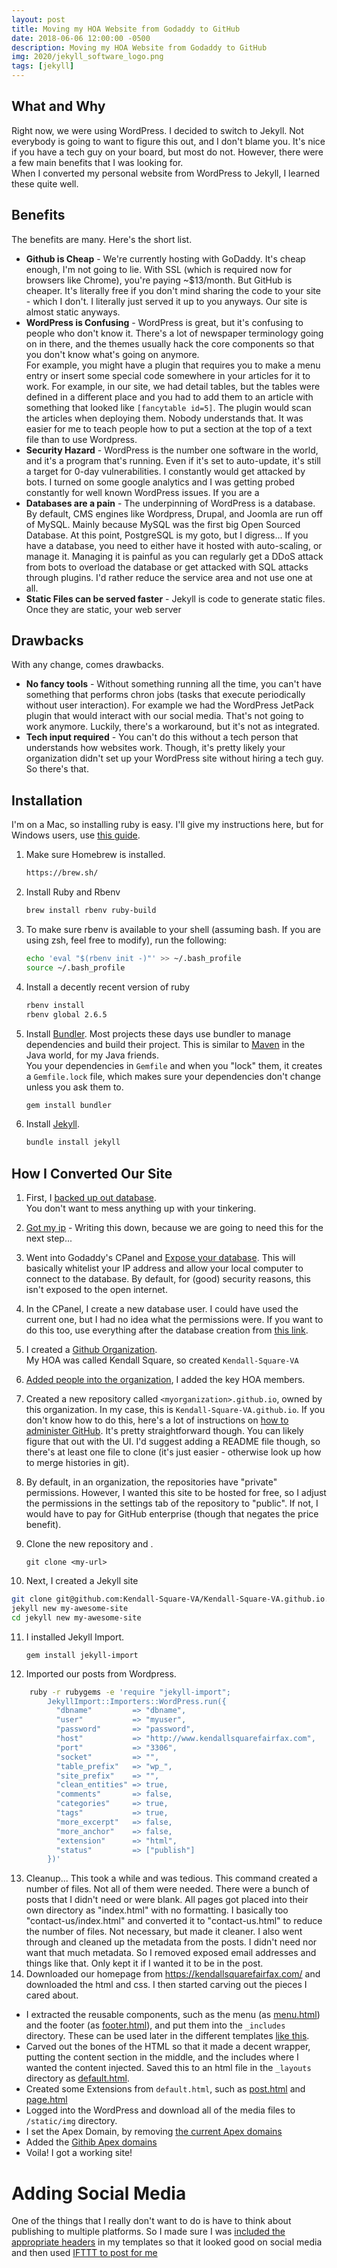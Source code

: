 ```yaml
---
layout: post
title: Moving my HOA Website from Godaddy to GitHub
date: 2018-06-06 12:00:00 -0500
description: Moving my HOA Website from Godaddy to GitHub
img: 2020/jekyll_software_logo.png
tags: [jekyll]
---
```


## What and Why
Right now, we were using WordPress.  I decided to switch to Jekyll. Not everybody is going 
to want to figure this out, and I don't blame you.  It's nice if you have a tech guy on 
your board, but most do not.  However, there were a few main benefits that I was looking for.  
When I converted my personal website from WordPress to Jekyll, I learned these quite well.

## Benefits
The benefits are many.  Here's the short list.
* **Github is Cheap** - We're currently hosting with GoDaddy.  It's cheap enough, I'm not
going to lie.  With SSL (which is required now for browsers like Chrome), 
you're paying ~$13/month. But GitHub is cheaper.  It's literally 
free if you don't mind sharing the code to your site - which I don't.  I literally 
just served it up to you anyways.  Our site is almost static anyways.
* **WordPress is Confusing** -  WordPress is great, but it's confusing to people who 
don't know it.  There's a lot of newspaper terminology going on in there, and the 
themes usually hack the core components so that you don't know what's going on anymore.  
For example, you might have a plugin that requires you to make a menu entry or insert 
some special code somewhere in your articles for it to work.  For example, in our
site, we had detail tables, but the tables were defined in a different place and you
had to add them to an article with something that looked like `[fancytable id=5]`.
The plugin would scan the articles when deploying them.  Nobody understands that. It was 
easier for me to teach people how to put a section at the top of a text file than to use
Wordpress.
* **Security Hazard** - WordPress is the number one software in the world, and it's a program that's running.
Even if it's set to auto-update, it's still a target for 0-day vulnerabilities.  I constantly
would get attacked by bots.  I turned on some google analytics and I was getting probed 
constantly for well known WordPress issues.  If you are a 
* **Databases are a pain** - The underpinning of WordPress is a database. By default, 
CMS engines like Wordpress, Drupal, and Joomla are run off of MySQL.  Mainly because MySQL was
the first big Open Sourced Database.  At this point, PostgreSQL is my goto, but I digress...
If you have a database, you need to either have it hosted with auto-scaling, or manage it. 
Managing it is painful as you can regularly get a DDoS attack from bots to overload 
the database or get attacked with SQL attacks through plugins.  I'd rather reduce the service 
area and not use one at all.
* **Static Files can be served faster** - Jekyll is code to generate static files.  Once 
they are static, your web server 
 

## Drawbacks
With any change, comes drawbacks.
* **No fancy tools** - Without something running all the time, you can't have something that 
performs chron jobs (tasks that execute periodically without user interaction).  For example
we had the WordPress JetPack plugin that would interact with our social media.  That's 
not going to work anymore.  Luckily, there's a workaround, but it's not as integrated.
* **Tech input required** - You can't do this without a tech person that understands how
websites work.  Though, it's pretty likely your organization  didn't set up your WordPress site
without hiring a tech guy.  So there's that.   
  
## Installation
I'm on a Mac, so installing ruby is easy.  I'll give my instructions here, but for Windows users,
use [this guide](https://www.ruby-lang.org/en/documentation/installation/).

1. Make sure Homebrew is installed.
    
    ```bash
    https://brew.sh/
    ```

2. Install Ruby and Rbenv
    
    ```bash
    brew install rbenv ruby-build
    ```

3. To make sure rbenv is available to your shell (assuming bash.  If you are using zsh, feel free to modify), 
run the following:
    ```bash
    echo 'eval "$(rbenv init -)"' >> ~/.bash_profile
    source ~/.bash_profile
    ```

4. Install a decently recent version of ruby

    ```bash
    rbenv install 
    rbenv global 2.6.5
    ```

5. Install [Bundler](https://bundler.io/).  Most projects these days use bundler to manage dependencies and 
build their project. This is similar to [Maven](https://maven.apache.org/) in the Java world, for my Java friends.  
You your dependencies in `Gemfile` and when you "lock" them, it creates a `Gemfile.lock` file, which makes sure your 
dependencies don't change unless you ask them to.

    ```bash
    gem install bundler
    ```

6. Install [Jekyll](https://jekyllrb.com/docs/installation/).
    
    ```bash
    bundle install jekyll
    ```

## How I Converted Our Site
1. First, I [backed up out database](https://www.godaddy.com/help/back-up-a-database-in-my-linux-hosting-account-19976).  
You don't want to mess anything up with your tinkering.
2. [Got my ip](https://whatismyipaddress.com/) - Writing this down, because we are going to need this for the next step...
3. Went into Godaddy's CPanel and 
[Expose your database](https://in.godaddy.com/help/connect-remotely-to-a-mysql-database-in-my-linux-hosting-account-16103).
This will basically whitelist your IP address and allow your local computer to connect to the database.  By default, 
for (good) security reasons, this isn't exposed to the open internet.
4. In the CPanel, I create a new database user.  I could have used the current one, but I had no idea what the permissions
were.  If you want to do this too, use everything after the database creation from 
[this link](https://zemez.io/wordpress/support/knowledge-base/creating-mysql-database-godaddy/).
5. I created a 
[Github Organization](https://help.github.com/en/github/setting-up-and-managing-organizations-and-teams/creating-a-new-organization-from-scratch).  
My HOA was called Kendall Square, so created `Kendall-Square-VA`
6.  [Added people into the organization](https://help.github.com/en/github/setting-up-and-managing-organizations-and-teams/managing-access-to-your-organizations-repositories), 
I added the key HOA members.
7. Created a new repository called `<myorganization>.github.io`, owned by this organization.  In my 
case, this is `Kendall-Square-VA.github.io`.  If you don't know how to 
do this, here's a lot of instructions on 
[how to administer GitHub](https://help.github.com/en/github/administering-a-repository).  It's pretty 
straightforward though.  You can likely figure that out with the UI.  I'd suggest adding a README file though, so 
there's at least one file to clone (it's just easier - otherwise look up how to merge histories in git).
8. By default, in an organization, the repositories have "private" permissions.  However, I wanted this site to be 
hosted for free, so I adjust the permissions in the settings tab of the repository to "public".  If not,
I would have to pay for GitHub enterprise (though that negates the price benefit).
9. Clone the new repository and .

    `git clone <my-url>`

10. Next, I created a Jekyll site

```bash
git clone git@github.com:Kendall-Square-VA/Kendall-Square-VA.github.io.git
jekyll new my-awesome-site
cd jekyll new my-awesome-site
```

11. I installed Jekyll Import.

    `gem install jekyll-import`
      
12. Imported our posts from Wordpress.  
```bash
    ruby -r rubygems -e 'require "jekyll-import";
        JekyllImport::Importers::WordPress.run({
          "dbname"         => "dbname",
          "user"           => "myuser",
          "password"       => "password",
          "host"           => "http://www.kendallsquarefairfax.com",
          "port"           => "3306",
          "socket"         => "",
          "table_prefix"   => "wp_",
          "site_prefix"    => "",
          "clean_entities" => true,
          "comments"       => false,
          "categories"     => true,
          "tags"           => true,
          "more_excerpt"   => false,
          "more_anchor"    => false,
          "extension"      => "html",
          "status"         => ["publish"]
        })'
```

13. Cleanup... This took a while and was tedious.  This command created a number of files.  Not all of them were 
needed.  There were a bunch of posts that I didn't need or were blank.  All pages got placed into their own 
directory as "index.html" with no formatting.  I basically too "contact-us/index.html" and converted it to 
"contact-us.html" to reduce the number of files.  Not necessary, but made it cleaner.  I also went through and cleaned
up the metadata from the posts.  I didn't need nor want that much metadata.  So I removed exposed email addresses
and things like that.  Only kept it if I wanted it to be in the post.
14. Downloaded our homepage from https://kendallsquarefairfax.com/ and downloaded the html and css.  I then started 
carving out the pieces I cared about.
* I extracted the reusable components, such as the menu (as 
[menu.html](https://github.com/Kendall-Square-VA/Kendall-Square-VA.github.io/blob/master/_includes/menu.html)) 
and the footer (as [footer.html](https://github.com/Kendall-Square-VA/Kendall-Square-VA.github.io/blob/master/_includes/footer.html)), 
and put them into the `_includes` directory. These can be used later in the different templates 
[like this](https://jekyllrb.com/docs/includes/).
* Carved out the bones of the HTML so that it made a decent wrapper, putting the content section in the middle, 
and the includes where I wanted the content injected.  Saved this to an html file in the `_layouts`
directory as [default.html](https://github.com/Kendall-Square-VA/Kendall-Square-VA.github.io/blob/master/_layouts/default.html).
* Created some Extensions from `default.html`, such as 
[post.html](https://github.com/Kendall-Square-VA/Kendall-Square-VA.github.io/blob/master/_layouts/post.html) 
and [page.html](https://github.com/Kendall-Square-VA/Kendall-Square-VA.github.io/blob/master/_layouts/page.html)
* Logged into the WordPress and download all of the media files to `/static/img` directory.
* I set the Apex Domain, by removing [the current Apex domains](https://www.godaddy.com/help/manage-dns-zone-files-680)
* Added the [Githib Apex domains](https://help.github.com/en/github/working-with-github-pages/managing-a-custom-domain-for-your-github-pages-site)
* Voila!  I got a working site!

# Adding Social Media
One of the things that I really don't want to do is have to think about publishing to multiple platforms.  So I
made sure I was [included the appropriate headers](https://wiseodd.github.io/techblog/2016/08/15/jekyll-fb-share/) 
in my templates so that it looked good on social media and then used 
[IFTTT to post for me](https://ictsolved.github.io/auto-post-articles-from-jekyll-blog-to-social-sites/)

